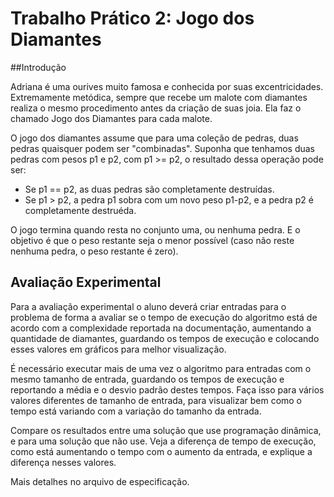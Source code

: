 # Trabalho Prático 2: Jogo dos Diamantes
##Introdução

Adriana é uma ourives muito famosa e conhecida por suas excentricidades. Extremamente metódica, sempre que recebe um malote com diamantes realiza o mesmo procedimento antes da criação de suas joia. Ela faz o chamado Jogo dos Diamantes para cada malote.

O jogo dos diamantes assume que para uma coleção de pedras, duas pedras quaisquer podem ser "combinadas". Suponha que tenhamos duas pedras com pesos p1 e p2, com p1 >= p2, o resultado dessa operação pode ser:
- Se p1 == p2, as duas pedras são completamente destruídas.
- Se p1 > p2, a pedra p1 sobra com um novo peso p1-p2, e a pedra p2 é completamente destruéda.

O jogo termina quando resta no conjunto uma, ou nenhuma pedra. E o objetivo é que o peso restante seja o menor possível (caso não reste nenhuma pedra, o peso restante é zero).

## Avaliação Experimental

Para a avaliação experimental o aluno deverá criar entradas para o problema de forma a avaliar se o tempo de execução do algoritmo está de acordo com a complexidade reportada na documentação, aumentando a quantidade de diamantes, guardando os tempos de execução e colocando esses valores em gráficos para melhor visualização.

É necessário executar mais de uma vez o algoritmo para entradas com o mesmo tamanho de entrada, guardando os tempos de execução e reportando a média e o desvio padrão destes tempos. Faça isso para vários valores diferentes de tamanho de entrada, para visualizar bem como o tempo está variando com a variação do tamanho da entrada.

Compare os resultados entre uma solução que use programação dinâmica, e para uma solução que não use. Veja a diferença de tempo de execução, como está aumentando o tempo com o aumento da entrada, e explique a diferença nesses valores.

Mais detalhes no arquivo de especificação.
